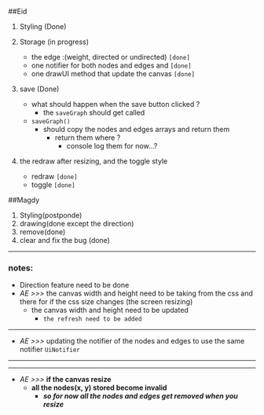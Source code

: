 ##Eid
1. Styling (Done)

2. Storage (in progress)
      - the edge :(weight, directed or undirected) `[done]`
      - one notifier for both nodes and edges and  `[done]`
      - one drawUI method that update the canvas `[done]`


3. save (Done)
    - what should happen when the save button clicked ?
        - the `saveGraph` should get called
    - `saveGraph()`
        - should copy the nodes and edges arrays and return them
            - return them where ?
                - console log them for now...?
4. the redraw after resizing, and the toggle style
    - redraw `[done]`
    - toggle `[done]`
    

##Magdy
1. Styling(postponde)
2. drawing(done except the direction)
3. remove(done)
4. clear and fix the bug (done)

------------

### notes:
- Direction feature need to be done
- _AE >>>_ the canvas width and height need to be taking from the css and there for if the css size changes (the screen resizing)
    - the canvas width and height need to be updated
        - `the refresh need to be added`
----
- _AE >>>_ updating the notifier of the nodes and edges to use the same notifier `UiNotifier`
---
---
-  _AE >>>_ **if the canvas resize**     
    -  **all the nodes(x, y) stored become invalid** 
        - _**so for now all the nodes and edges get removed when you resize**_

